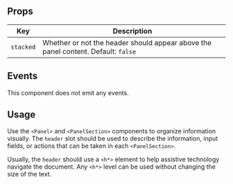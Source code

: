 ## Props

| Key | Description |
| --- | --- |
| `stacked` | Whether or not the header should appear above the panel content. Default: `false` |

## Events

This component does not emit any events.

## Usage

Use the `<Panel>` and `<PanelSection>` components to organize information visually. The `header` slot should be used to describe the information, input fields, or actions that can be taken in each `<PanelSection>`.

Usually, the `header` should use a `<h*>` element to help assistive technology navigate the document. Any `<h*>` level can be used without changing the size of the text.

